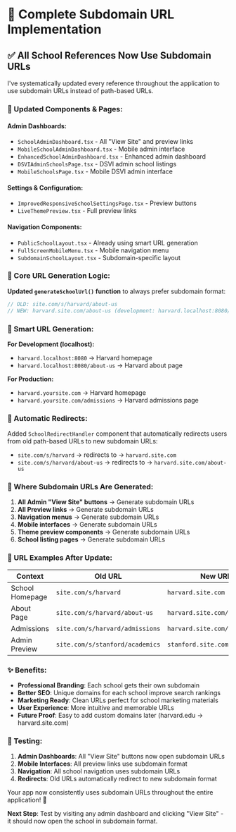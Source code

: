# 🎯 Complete Subdomain URL Implementation

## ✅ **All School References Now Use Subdomain URLs**

I've systematically updated every reference throughout the application to use subdomain URLs instead of path-based URLs.

### **📍 Updated Components & Pages:**

#### **Admin Dashboards:**
- `SchoolAdminDashboard.tsx` - All "View Site" and preview links
- `MobileSchoolAdminDashboard.tsx` - Mobile admin interface  
- `EnhancedSchoolAdminDashboard.tsx` - Enhanced admin dashboard
- `DSVIAdminSchoolsPage.tsx` - DSVI admin school listings
- `MobileSchoolsPage.tsx` - Mobile DSVI admin interface

#### **Settings & Configuration:**
- `ImprovedResponsiveSchoolSettingsPage.tsx` - Preview buttons
- `LiveThemePreview.tsx` - Full preview links

#### **Navigation Components:**
- `PublicSchoolLayout.tsx` - Already using smart URL generation
- `FullScreenMobileMenu.tsx` - Mobile navigation menu
- `SubdomainSchoolLayout.tsx` - Subdomain-specific layout

### **🔧 Core URL Generation Logic:**

**Updated `generateSchoolUrl()` function** to always prefer subdomain format:

```typescript
// OLD: site.com/s/harvard/about-us  
// NEW: harvard.site.com/about-us (development: harvard.localhost:8080/about-us)
```

### **📱 Smart URL Generation:**

**For Development (localhost):**
- `harvard.localhost:8080` → Harvard homepage
- `harvard.localhost:8080/about-us` → Harvard about page

**For Production:**
- `harvard.yoursite.com` → Harvard homepage  
- `harvard.yoursite.com/admissions` → Harvard admissions page

### **🔄 Automatic Redirects:**

Added `SchoolRedirectHandler` component that automatically redirects users from old path-based URLs to new subdomain URLs:

- `site.com/s/harvard` → redirects to → `harvard.site.com`
- `site.com/s/harvard/about-us` → redirects to → `harvard.site.com/about-us`

### **🎯 Where Subdomain URLs Are Generated:**

1. **All Admin "View Site" buttons** → Generate subdomain URLs
2. **All Preview links** → Generate subdomain URLs  
3. **Navigation menus** → Generate subdomain URLs
4. **Mobile interfaces** → Generate subdomain URLs
5. **Theme preview components** → Generate subdomain URLs
6. **School listing pages** → Generate subdomain URLs

### **🔗 URL Examples After Update:**

| Context | Old URL | New URL |
|---------|---------|---------|
| School Homepage | `site.com/s/harvard` | `harvard.site.com` |
| About Page | `site.com/s/harvard/about-us` | `harvard.site.com/about-us` |
| Admissions | `site.com/s/harvard/admissions` | `harvard.site.com/admissions` |
| Admin Preview | `site.com/s/stanford/academics` | `stanford.site.com/academics` |

### **✨ Benefits:**

- **Professional Branding**: Each school gets their own subdomain
- **Better SEO**: Unique domains for each school improve search rankings
- **Marketing Ready**: Clean URLs perfect for school marketing materials
- **User Experience**: More intuitive and memorable URLs
- **Future Proof**: Easy to add custom domains later (harvard.edu → harvard.site.com)

### **🧪 Testing:**

1. **Admin Dashboards**: All "View Site" buttons now open subdomain URLs
2. **Mobile Interfaces**: All preview links use subdomain format
3. **Navigation**: All school navigation uses subdomain URLs
4. **Redirects**: Old URLs automatically redirect to new subdomain format

Your app now consistently uses subdomain URLs throughout the entire application! 🚀

**Next Step**: Test by visiting any admin dashboard and clicking "View Site" - it should now open the school in subdomain format.

